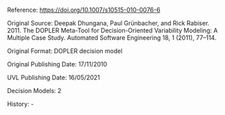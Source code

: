 Reference: https://doi.org/10.1007/s10515-010-0076-6

Original Source: Deepak Dhungana, Paul Grünbacher, and Rick Rabiser. 2011. The DOPLER Meta-Tool for Decision-Oriented Variability Modeling: A Multiple Case Study. Automated Software Engineering 18, 1 (2011), 77–114.

Original Format: DOPLER decision model

Original Publishing Date: 17/11/2010

UVL Publishing Date: 16/05/2021

Decision Models: 2

History: -
